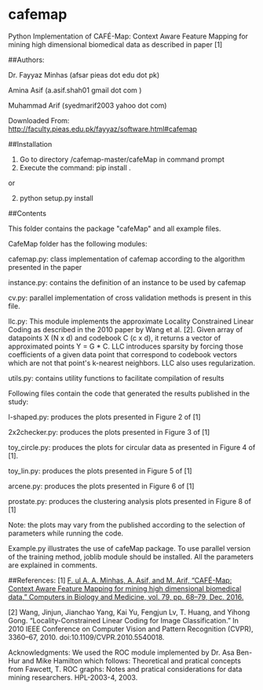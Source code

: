 # cafemap

Python Implementation of CAFÉ-Map: Context Aware Feature Mapping for mining high dimensional biomedical data 
as described in paper [1] 

##Authors: 

Dr. Fayyaz Minhas (afsar <at> pieas dot edu dot pk)

Amina Asif  (a.asif.shah01 <at> gmail dot com )

Muhammad Arif (syedmarif2003 <at> yahoo dot com)

Downloaded From: http://faculty.pieas.edu.pk/fayyaz/software.html#cafemap

##Installation

1. Go to directory /cafemap-master/cafeMap in command prompt
2. Execute the command: pip install .

or

2. python setup.py install

##Contents

This folder contains the package "cafeMap" and all example files. 

CafeMap folder has the following modules:

cafemap.py: class implementation of cafemap according to the algorithm presented in the paper

instance.py: contains the definition of an instance to be used by cafemap

cv.py: parallel implementation of cross validation methods is present in this file.

llc.py: This module implements the approximate Locality Constrained Linear Coding as described in the 2010 paper 
by Wang et al. [2]. Given array of datapoints X (N x d) and codebook C (c x d), it returns a vector of approximated 
points Y = G * C. LLC introduces sparsity by forcing those coefficients of a given data point that correspond to codebook 
vectors which are not that point's k-nearest neighbors. LLC also uses regularization. 

utils.py: contains utility functions to facilitate compilation of results



Following files contain the code that generated the results published in the study:

l-shaped.py: produces the plots presented in Figure 2 of [1]

2x2checker.py: produces the plots presented in Figure 3 of [1]

toy_circle.py: produces the plots for circular data as presented in Figure 4 of [1]. 

toy_lin.py: produces the plots presented in Figure 5 of [1]

arcene.py: produces the plots presented in Figure 6 of [1]

prostate.py: produces the clustering analysis plots presented in Figure 8 of [1]

Note: the plots may vary from the published according to the selection of parameters while running the code.

Example.py illustrates the use of cafeMap package. To use parallel version of the training method, joblib module should be 
installed. All the parameters are explained in comments.  



##References:
[1] [F. ul A. A. Minhas, A. Asif, and M. Arif, “CAFÉ-Map: Context Aware Feature Mapping 
for mining high dimensional biomedical data,” Computers in Biology and Medicine, vol. 79, pp. 68–79, Dec. 2016.](http://www.sciencedirect.com/science/article/pii/S001048251630258X)

[2] Wang, Jinjun, Jianchao Yang, Kai Yu, Fengjun Lv, T. Huang, and Yihong Gong. 
“Locality-Constrained Linear Coding for Image Classification.” In 2010 IEEE Conference on Computer Vision and 
Pattern Recognition (CVPR), 3360–67, 2010. doi:10.1109/CVPR.2010.5540018.

Acknowledgments: We used the ROC module implemented by Dr. Asa Ben-Hur and Mike Hamilton which follows:
Theoretical and pratical concepts from 
Fawcett, T.  ROC graphs: Notes and pratical considerations
for data mining researchers.  HPL-2003-4, 2003.
